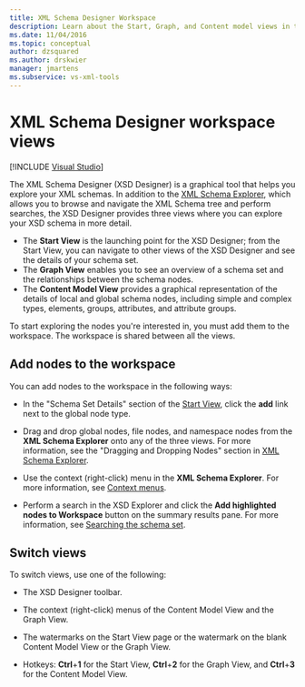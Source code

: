 ```yaml
---
title: XML Schema Designer Workspace
description: Learn about the Start, Graph, and Content model views in the XML Schema Designer (XSD Designer) workspace in Visual Studio.
ms.date: 11/04/2016
ms.topic: conceptual
author: dzsquared
ms.author: drskwier
manager: jmartens
ms.subservice: vs-xml-tools
---
```

# XML Schema Designer workspace views

 [!INCLUDE [Visual Studio](~/includes/applies-to-version/vs-windows-only.md)]

The XML Schema Designer (XSD Designer) is a graphical tool that helps you explore your XML schemas. In addition to the [XML Schema Explorer](../xml-tools/xml-schema-explorer.md), which allows you to browse and navigate the XML Schema tree and perform searches, the XSD Designer provides three views where you can explore your XSD schema in more detail.

- The **Start View** is the launching point for the XSD Designer; from the Start View, you can navigate to other views of the XSD Designer and see the details of your schema set.
- The **Graph View** enables you to see an overview of a schema set and the relationships between the schema nodes.
- The **Content Model View** provides a graphical representation of the details of local and global schema nodes, including simple and complex types, elements, groups, attributes, and attribute groups.

To start exploring the nodes you're interested in, you must add them to the workspace. The workspace is shared between all the views.

## Add nodes to the workspace

You can add nodes to the workspace in the following ways:

- In the "Schema Set Details" section of the [Start View](../xml-tools/start-view.md), click the **add** link next to the global node type.

- Drag and drop global nodes, file nodes, and namespace nodes from the **XML Schema Explorer** onto any of the three views. For more information, see the "Dragging and Dropping Nodes" section in [XML Schema Explorer](../xml-tools/xml-schema-explorer.md).

- Use the context (right-click) menu in the **XML Schema Explorer**. For more information, see [Context menus](../xml-tools/context-menus-xml-schema-explorer.md).

- Perform a search in the XSD Explorer and click the **Add highlighted nodes to Workspace** button on the summary results pane. For more information, see [Searching the schema set](../xml-tools/searching-the-schema-set.md).

## Switch views

To switch views, use one of the following:

- The XSD Designer toolbar.

- The context (right-click) menus of the Content Model View and the Graph View.

- The watermarks on the Start View page or the watermark on the blank Content Model View or the Graph View.

- Hotkeys: **Ctrl**+**1** for the Start View, **Ctrl**+**2** for the Graph View, and **Ctrl**+**3** for the Content Model View.
